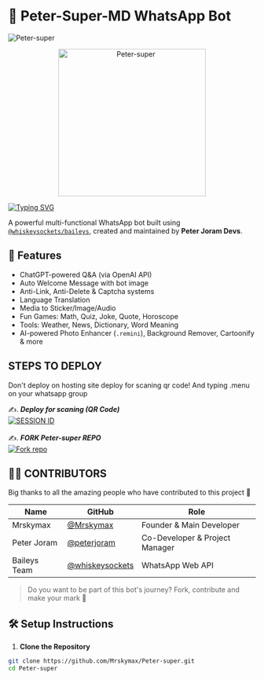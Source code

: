 # 🤖 Peter-Super-MD WhatsApp Bot
![Peter-super](https://github.com/Mrskymax/gif/blob/main/919.gif)

<p align="center">
    <img alt="Peter-super" height="300" src="https://i.postimg.cc/KzpRf3pt/Chat-GPT-Image-Apr-23-2025-08-07-24-PM.png">
  </a>
</p>

[![Typing SVG](https://readme-typing-svg.demolab.com/?lines=HI+THERE;IM+Peter-super;CREATED+BY+PETER+JORAM)](https://git.io/typing-svg)
</p>





A powerful multi-functional WhatsApp bot built using [`@whiskeysockets/baileys`](https://github.com/WhiskeySockets/Baileys), created and maintained by **Peter Joram Devs**.

## 🚀 Features

- ChatGPT-powered Q&A (via OpenAI API)
- Auto Welcome Message with bot image
- Anti-Link, Anti-Delete & Captcha systems
- Language Translation
- Media to Sticker/Image/Audio
- Fun Games: Math, Quiz, Joke, Quote, Horoscope
- Tools: Weather, News, Dictionary, Word Meaning
- AI-powered Photo Enhancer (`.remini`), Background Remover, Cartoonify & more


## STEPS TO DEPLOY

Don't deploy on hosting site deploy for scaning qr code!
And typing .menu on your whatsapp group

✍️. ***Deploy for scaning (QR Code)***
    <br>
<a href='https://peter-super.onrender.com/qr' target="_blank"><img alt='SESSION ID' src='https://img.shields.io/badge/Session_id_1-100000?style=for-the-badge&logo=scan&logoColor=blue&labelColor=black&color=black'/></a>
    <br>   
✍️.  ***FORK Peter-super REPO***
    <br>
<a href='https://github.com/Mrskymax/Peter-super/fork' target="_blank"><img alt='Fork repo' src='https://img.shields.io/badge/Fork Repo-100000?style=for-the-badge&logo=scan&logoColor=blue&labelColor=black&color=black'/></a>



## 👨‍💻 CONTRIBUTORS

Big thanks to all the amazing people who have contributed to this project 🙌

| Name | GitHub | Role |
|------|--------|------|
| Mrskymax | [@Mrskymax](https://github.com/Mrskymax) | Founder & Main Developer |
| Peter Joram | [@peterjoram](https://github.com/peterjoram) | Co-Developer & Project Manager |
| Baileys Team | [@whiskeysockets](https://github.com/whiskeysockets) | WhatsApp Web API |

> Do you want to be part of this bot's journey? Fork, contribute and make your mark 💪







## 🛠️ Setup Instructions

1. **Clone the Repository**

```bash
git clone https://github.com/Mrskymax/Peter-super.git
cd Peter-super
